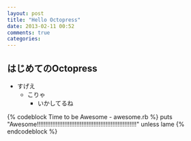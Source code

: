 ```yaml
---
layout: post
title: "Hello Octopress"
date: 2013-02-11 00:52
comments: true
categories:
---
```


## はじめてのOctopress
* すげえ
    * こりゃ
        * いかしてるね

{% codeblock Time to be Awesome - awesome.rb %}
puts "Awesome!!!!!!!!!!!!!!!!!!!!!!!!!!!!!!!!!!!!!!!!!!!!!!!!!!!!!!!!!!" unless lame
{% endcodeblock %}
